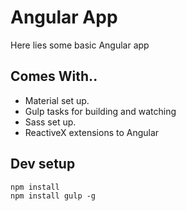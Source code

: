 # Angular App

Here lies some basic Angular app

## Comes With..
* Material set up.
* Gulp tasks for building and watching
* Sass set up.
* ReactiveX extensions to Angular

## Dev setup

```
npm install
npm install gulp -g
```
